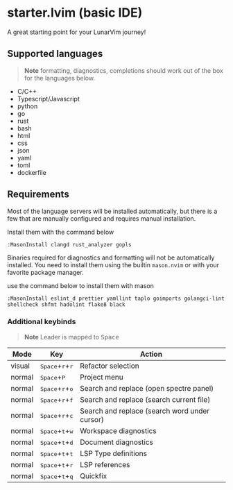 # starter.lvim (basic IDE)

A great starting point for your LunarVim journey!

## Supported languages

> **Note**
> formatting, diagnostics, completions should work out of the box for the languages below.

- C/C++
- Typescript/Javascript
- python
- go
- rust
- bash
- html
- css
- json
- yaml
- toml
- dockerfile

## Requirements

Most of the language servers will be installed automatically, but there is a few
that are manually configured and requires manual installation.

Install them with the command below

```
:MasonInstall clangd rust_analyzer gopls
```

Binaries required for diagnostics and formatting will not be automatically installed.
You need to install them using the builtin `mason.nvim` or with your favorite package
manager.

use the command below to install them with mason

```
:MasonInstall eslint_d prettier yamllint taplo goimports golangci-lint shellcheck shfmt hadolint flake8 black
```

### Additional keybinds

> **Note**
> Leader is mapped to <kbd>Space</kbd>

| Mode   | Key                                        | Action                                        |
| ------ | ------------------------------------------ | --------------------------------------------- |
| visual | <kbd>Space</kbd>+<kbd>r</kbd>+<kbd>r</kbd> | Refactor selection                            |
| normal | <kbd>Space</kbd>+<kbd>P</kbd>              | Project menu                                  |
| normal | <kbd>Space</kbd>+<kbd>r</kbd>+<kbd>o</kbd> | Search and replace (open spectre panel)       |
| normal | <kbd>Space</kbd>+<kbd>r</kbd>+<kbd>f</kbd> | Search and replace (search current file)      |
| normal | <kbd>Space</kbd>+<kbd>r</kbd>+<kbd>c</kbd> | Search and replace (search word under cursor) |
| normal | <kbd>Space</kbd>+<kbd>t</kbd>+<kbd>w</kbc> | Workspace diagnostics                         |
| normal | <kbd>Space</kbd>+<kbd>t</kbd>+<kbd>d</kbc> | Document diagnostics                          |
| normal | <kbd>Space</kbd>+<kbd>t</kbd>+<kbd>t</kbc> | LSP Type definitions                          |
| normal | <kbd>Space</kbd>+<kbd>t</kbd>+<kbd>r</kbc> | LSP references                                |
| normal | <kbd>Space</kbd>+<kbd>t</kbd>+<kbd>q</kbc> | Quickfix                                      |
